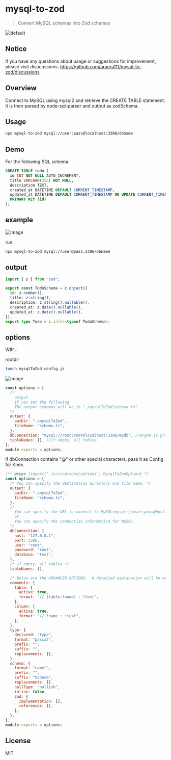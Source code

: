 # mysql-to-zod

> Convert MySQL schemas into Zod schemas

![default](https://github.com/araera111/mysql-to-zod/assets/63596736/650265b4-414c-49f3-b88c-cf437921960c)

## Notice

If you have any questions about usage or suggestions for improvement, please visit disucussions.
<https://github.com/araera111/mysql-to-zod/discussions>

## Overview

Connect to MySQL using mysql2 and retrieve the CREATE TABLE statement.
It is then parsed by node-sql-parser and output as zodSchema.

## Usage

```bash
npx mysql-to-zod mysql://user:pass@localhost:3306/dbname
```

## Demo

For the following SQL schema

```sql
CREATE TABLE todo (
  id INT NOT NULL AUTO_INCREMENT,
  title VARCHAR(255) NOT NULL,
  description TEXT,
  created_at DATETIME DEFAULT CURRENT_TIMESTAMP,
  updated_at DATETIME DEFAULT CURRENT_TIMESTAMP ON UPDATE CURRENT_TIMESTAMP,
  PRIMARY KEY (id)
);
```

## example

![image](https://github.com/araera111/mysql-to-zod/assets/63596736/c6d4bf03-8109-4ccd-804f-59249a733696)

run:

```bash
npx mysql-to-zod mysql://user@pass:3306/dbname
```

## output

```typescript
import { z } from "zod";

export const TodoSchema = z.object({
  id: z.number(),
  title: z.string(),
  description: z.string().nullable(),
  created_at: z.date().nullable(),
  updated_at: z.date().nullable(),
});
export type Todo = z.infer<typeof TodoSchema>;
```

## options

WIP...

rootdir

```sh
touch mysqlToZod.config.js
```

![image](https://github.com/araera111/mysql-to-zod/assets/63596736/d3cdc363-1d1f-422f-9ee6-c2ad2c7136d0)

```js:mysqlToZod.config.js
const options = {
  /*
    output
    If you set the following
    The output schemas will be in "./mysqlToZod/schema.ts"
  */
  output: {
    outDir: "./mysqlToZod",
    fileName: "schema.ts",    
  },
  dbConnection: "mysql://root:root@localhost:3306/mydb", //argv0 is priority 1. thisConfig is priority 2.
  tableNames: [], //if empty, all tables.
};
module.exports = options;
```

If dbConnection contains "@" or other special characters, pass it as Config for Knex.

```js:mysqlToZod.config.js
/** @type {import("./src/options/options").MysqlToZodOption} */
const options = {
  /* You can specify the destination directory and file name. */
  output: {
    outDir: "./mysqlToZod",
    fileName: "schema.ts",
  },
  /* 
    You can specify the URL to connect to MySQL(mysql://user:pass@host:port:dbName)
    or
    You can specify the connection information for MySQL.
  */
  dbConnection: {
    host: "127.0.0.1",
    port: 3306,
    user: "root",
    password: "root",
    database: "test",
  },
  /* if empty, all tables */
  tableNames: [],

  /* Below are the ADVANCED OPTIONS.  A detailed explanation will be written at a later date. */
  comments: {
    table: {
      active: true,
      format: "// [table:!name] : !text",
    },
    column: {
      active: true,
      format: "// !name : !text",
    },
  },
  type: {
    declared: "type",
    format: "pascal",
    prefix: "",
    suffix: "",
    replacements: [],
  },
  schema: {
    format: "camel",
    prefix: "",
    suffix: "Schema",
    replacements: [],
    nullType: "nullish",
    inline: false,
    zod: {
      implementation: [],
      references: [],
    },
  },
};
module.exports = options;
```

## License

MIT
